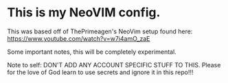 # This is my NeoVIM config.

This was based off of ThePrimeagen's NeoVim setup found here: https://www.youtube.com/watch?v=w7i4amO_zaE

Some important notes, this will be completely experimental.

Note to self: DON'T ADD ANY ACCOUNT SPECIFIC STUFF TO THIS. Please for the love of God learn to use secrets and ignore it in this repo!!!

